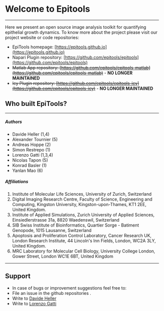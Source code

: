 # Welcome to Epitools
---

Here we present an open source image analysis toolkit for quantifying epithelial growth dynamics. To know more about the project please visit our project website or code repositories:

* EpiTools homepage: [https://epitools.github.io](https://epitools.github.io)
* Napari Plugin repository: [https://github.com/epitools/epitools](https://github.com/epitools/epitools)
* ~~Matlab App repository: [https://github.com/epitools/epitools-matlab](https://github.com/epitools/epitools-matlab)~~ - **NO LONGER MAINTAINED**
* ~~Icy Plugin repository: [https://github.com/epitools/epitools-icy](https://github.com/epitools/epitools-icy)~~ - **NO LONGER MAINTAINED**


## Who built EpiTools? 
---

##### Authors

* Davide Heller (1,4)
* Alexander Tournier (5)
* Andreas Hoppe (2)
* Simon Restrepo (1)
* Lorenzo Gatti (1,3,4)
* Nicolas Tapon (5)
* Konrad Basler (1)
* Yanlan Mao (6)

##### Affiliations

1. Institute of Molecular Life Sciences, University of Zurich, Switzerland
2. Digital Imaging Research Centre, Faculty of Science, Engineering and Computing, Kingston University, Kingston-upon-Thames, KT1 2EE, United Kingdom.
3. Institute of Applied Simulations, Zurich University of Applied Sciences, Einsiedlerstrasse 31a, 8820 Waedenswil, Switzerland
4. SIB Swiss Institute of Bioinformatics, Quartier Sorge - Batiment Genopode, 1015 Lausanne, Switzerland
5. Apoptosis and Proliferation Control Laboratory, Cancer Research UK, London Research Institute, 44 Lincoln's Inn Fields, London, WC2A 3LY, United Kingdom. 
6. MRC Laboratory for Molecular Cell Biology, University College London, Gower Street, London WC1E 6BT, United Kingdom

---------------------------------------
## Support

* In case of bugs or improvement suggestions feel free to:
* File an issue in the github repositories .
* Write to [Davide Heller](mailto:davide.heller@imls.uzh.ch?Subject=EpiTools)
* Write to [Lorenzo Gatti](mailto:lorenzo.gatti@uzh.ch?Subject=EpiTools)

